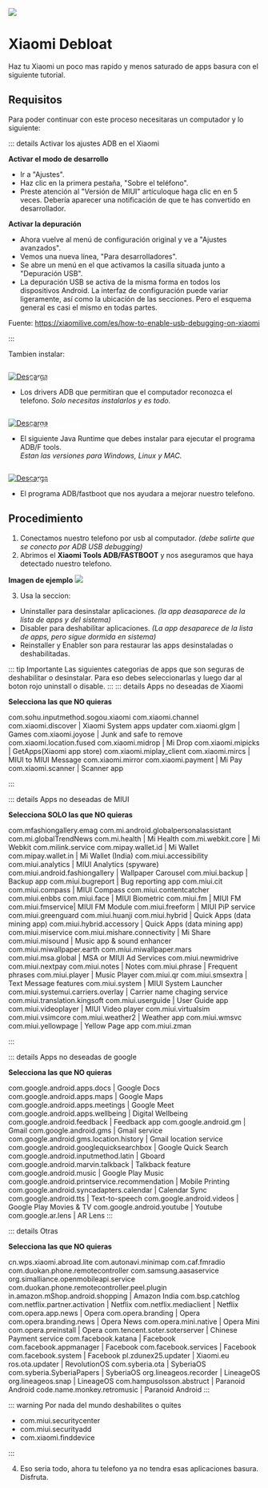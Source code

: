 ![](https://i.postimg.cc/wMQJzzTD/Xiaomi-debloat.png)
# Xiaomi Debloat

Haz tu Xiaomi un poco mas rapido y menos saturado de apps basura con el siguiente tutorial.

## Requisitos

Para poder continuar con este proceso necesitaras un computador y lo siguiente:

::: details Activar los ajustes ADB en el Xiaomi

**Activar el modo de desarrollo**
- Ir a "Ajustes".
- Haz clic en la primera pestaña, "Sobre el teléfono".
- Preste atención al "Versión de MIUI" artículoque haga clic en en 5 veces. Debería aparecer una notificación de que te has convertido en desarrollador.

**Activar la depuración**
- Ahora vuelve al menú de configuración original y ve a "Ajustes avanzados".
- Vemos una nueva línea, "Para desarrolladores".
- Se abre un menú en el que activamos la casilla situada junto a "Depuración USB".
- La depuración USB se activa de la misma forma en todos los dispositivos Android. La interfaz de configuración puede variar ligeramente, así como la ubicación de las secciones. Pero el esquema general es casi el mismo en todas partes.

Fuente: https://xiaomilive.com/es/how-to-enable-usb-debugging-on-xiaomi

:::

Tambien instalar:

<a href="https://adb.clockworkmod.com/">
 <div style="position: relative; padding-top: 1em">
   <p style="position: absolute; top: 5px; left: 20px; font-size: 14px; color: white; text-indent: 20px">⚙ ADB Drivers</p>
   <img src="https://i.postimg.cc/RZPvRHhg/Mini-Descarga.png" alt="Descarga" />
 </div>
</a>

- Los  drivers ADB que permitiran que el computador reconozca el telefono.
*Solo necesitas instalarlos y es todo.*

<a href="https://www.azul.com/downloads/?version=java-21-lts&package=jre#zulu">
 <div style="position: relative; padding-top: 1em">
   <p style="position: absolute; top: 5px; left: 20px; font-size: 14px; color: white; text-indent: 20px">☕ Java Runtime</p>
   <img src="https://i.postimg.cc/RZPvRHhg/Mini-Descarga.png" alt="Descarga" />
 </div>
</a>

- El siguiente Java Runtime que debes instalar para ejecutar el programa ADB/F tools.    
*Estan las versiones para Windows, Linux y MAC.*

<a href="https://drive.google.com/file/d/1Jv24Po9WS1fm4My8jvR_F9UECgznxb2y/view?usp=sharing">
 <div style="position: relative; padding-top: 1em">
   <p style="position: absolute; top: 5px; left: 20px; font-size: 14px; color: white; text-indent: 20px">⭐ ADB/Fastboot</p>
   <img src="https://i.postimg.cc/RZPvRHhg/Mini-Descarga.png" alt="Descarga" />
 </div>
</a>


- El programa ADB/fastboot que nos ayudara a mejorar nuestro telefono.

## Procedimiento

1. Conectamos nuestro telefono por usb al computador. *(debe salirte que se conecto por ADB USB debugging)*
2. Abrimos el **Xiaomi Tools ADB/FASTBOOT** y nos aseguramos que haya detectado nuestro telefono.

**Imagen de ejemplo** 
![](https://szaki.github.io/XiaomiADBFastbootTools/screenshot.png)

3. Usa la seccion:    
- Uninstaller para desinstalar aplicaciones. *(la app deasaparece de la lista de apps y del sistema)*
- Disabler para deshabilitar aplicaciones. *(La app desaparece de la lista de apps, pero sigue dormida en sistema)*
- Reinstaller y Enabler son para restaurar las apps desinstaladas o deshabilitadas.

::: tip Importante
Las siguientes categorias de apps que son seguras de deshabilitar o desinstalar. Para eso debes seleccionarlas y luego dar al boton rojo uninstall o disable.
:::
::: details Apps no deseadas de Xiaomi

**Selecciona las que NO quieras**

com.sohu.inputmethod.sogou.xiaomi
com.xiaomi.channel
com.xiaomi.discover | Xiaomi System apps updater
com.xiaomi.glgm | Games
com.xiaomi.joyose | Junk and safe to remove
com.xiaomi.location.fused
com.xiaomi.midrop | Mi Drop
com.xiaomi.mipicks | GetApps(Xiaomi app store)
com.xiaomi.miplay_client
com.xiaomi.mircs | MIUI to MIUI Message
com.xiaomi.mirror
com.xiaomi.payment | Mi Pay
com.xiaomi.scanner | Scanner app

:::

::: details Apps no deseadas de MIUI

**Selecciona SOLO las que NO quieras**

com.mfashiongallery.emag
com.mi.android.globalpersonalassistant
com.mi.globalTrendNews
com.mi.health | Mi Health
com.mi.webkit.core | Mi Webkit
com.milink.service
com.mipay.wallet.id | Mi Wallet
com.mipay.wallet.in | Mi Wallet (India)
com.miui.accessibility
com.miui.analytics | MIUI Analytics (spyware)
com.miui.android.fashiongallery | Wallpaper Carousel
com.miui.backup | Backup app
com.miui.bugreport | Bug reporting app
com.miui.cit
com.miui.compass | MIUI Compass
com.miui.contentcatcher
com.miui.enbbs
com.miui.face | MIUI Biometric
com.miui.fm | MIUI FM
com.miui.fmservice| MIUI FM Module
com.miui.freeform | MIUI PiP service
com.miui.greenguard
com.miui.huanji
com.miui.hybrid | Quick Apps (data mining app)
com.miui.hybrid.accessory | Quick Apps (data mining app)
com.miui.miservice
com.miui.mishare.connectivity | Mi Share
com.miui.misound | Music app & sound enhancer
com.miui.miwallpaper.earth
com.miui.miwallpaper.mars
com.miui.msa.global | MSA or MIUI Ad Services
com.miui.newmidrive
com.miui.nextpay
com.miui.notes | Notes
com.miui.phrase | Frequent phrases
com.miui.player | Music Player
com.miui.qr
com.miui.smsextra | Text Message features
com.miui.system | MIUI System Launcher
com.miui.systemui.carriers.overlay | Carrier name chaging service
com.miui.translation.kingsoft
com.miui.userguide | User Guide app
com.miui.videoplayer | MIUI Video player
com.miui.virtualsim
com.miui.vsimcore
com.miui.weather2 | Weather app
com.miui.wmsvc
com.miui.yellowpage | Yellow Page app
com.miui.zman

:::

::: details Apps no deseadas de google

**Selecciona las que NO quieras**

com.google.android.apps.docs | Google Docs
com.google.android.apps.maps | Google Maps
com.google.android.apps.meetings | Google Meet
com.google.android.apps.wellbeing | Digital Wellbeing
com.google.android.feedback | Feedback app
com.google.android.gm | Gmail
com.google.android.gms | Gmail service
com.google.android.gms.location.history | Gmail location service
com.google.android.googlequicksearchbox | Google Quick Search
com.google.android.inputmethod.latin | Gboard
com.google.android.marvin.talkback | Talkback feature
com.google.android.music | Google Play Music
com.google.android.printservice.recommendation | Mobile Printing
com.google.android.syncadapters.calendar | Calendar Sync
com.google.android.tts | Text-to-speech
com.google.android.videos | Google Play Movies & TV
com.google.android.youtube | Youtube
com.google.ar.lens | AR Lens
:::

::: details Otras

**Selecciona las que NO quieras**

cn.wps.xiaomi.abroad.lite
com.autonavi.minimap
com.caf.fmradio
com.duokan.phone.remotecontroller
com.samsung.aasaservice
org.simalliance.openmobileapi.service
com.duokan.phone.remotecontroller.peel.plugin
in.amazon.mShop.android.shopping | Amazon India
com.bsp.catchlog
com.netflix.partner.activation | Netflix
com.netflix.mediaclient | Netflix
com.opera.app.news | Opera
com.opera.branding | Opera
com.opera.branding.news | Opera News
com.opera.mini.native | Opera Mini
com.opera.preinstall | Opera
com.tencent.soter.soterserver | Chinese Payment service
com.facebook.katana | Facebook
com.facebook.appmanager | Facebook
com.facebook.services | Facebook
com.facebook.system | Facebook
pl.zdunex25.updater | Xiaomi.eu
ros.ota.updater | RevolutionOS
com.syberia.ota | SyberiaOS
com.syberia.SyberiaPapers | SyberiaOS
org.lineageos.recorder | LineageOS
org.lineageos.snap | LineageOS
com.hampusolsson.abstruct | Paranoid Android
code.name.monkey.retromusic | Paranoid Android
:::

::: warning Por nada del mundo deshabilites o quites

- com.miui.securitycenter    
- com.miui.securityadd      
- com.xiaomi.finddevice

:::

4. Eso seria todo, ahora tu telefono ya no tendra esas aplicaciones basura. Disfruta.